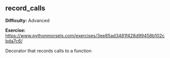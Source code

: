 ## record_calls

**Difficulty:** Advanced

**Exercise:** https://www.pythonmorsels.com/exercises/3ee85ad3481f428d99458b102cbda7c6/

Decorator that records calls to a function
    